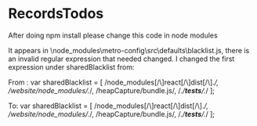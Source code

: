 # RecordsTodos

After doing npm install please change this code in node modules


It appears in \node_modules\metro-config\src\defaults\blacklist.js, there is an invalid regular expression that needed changed. I changed the first expression under sharedBlacklist from:

From :
var sharedBlacklist = [
  /node_modules[/\\]react[/\\]dist[/\\].*/,
  /website\/node_modules\/.*/,
  /heapCapture\/bundle\.js/,
  /.*\/__tests__\/.*/
];

To:
var sharedBlacklist = [
  /node_modules[\/\\]react[\/\\]dist[\/\\].*/,
  /website\/node_modules\/.*/,
  /heapCapture\/bundle\.js/,
  /.*\/__tests__\/.*/
];
